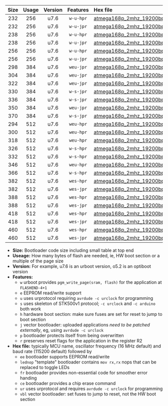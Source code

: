 |Size|Usage|Version|Features|Hex file|
|:-:|:-:|:-:|:-:|:--|
|232|256|u7.6|`w-u-hpr`|[atmega168p_2mhz_19200bps_ur.hex](https://raw.githubusercontent.com/stefanrueger/urboot/main//atmega168p_2mhz_19200bps_ur.hex)|
|232|256|u7.6|`w-u-jpr`|[atmega168p_2mhz_19200bps_ur_vbl.hex](https://raw.githubusercontent.com/stefanrueger/urboot/main//atmega168p_2mhz_19200bps_ur_vbl.hex)|
|238|256|u7.6|`w-u-hpr`|[atmega168p_2mhz_19200bps_lednop_ur.hex](https://raw.githubusercontent.com/stefanrueger/urboot/main//atmega168p_2mhz_19200bps_lednop_ur.hex)|
|238|256|u7.6|`w-u-jpr`|[atmega168p_2mhz_19200bps_lednop_ur_vbl.hex](https://raw.githubusercontent.com/stefanrueger/urboot/main//atmega168p_2mhz_19200bps_lednop_ur_vbl.hex)|
|256|256|u7.6|`w-u-hpr`|[atmega168p_2mhz_19200bps_lednop_fr_ur.hex](https://raw.githubusercontent.com/stefanrueger/urboot/main//atmega168p_2mhz_19200bps_lednop_fr_ur.hex)|
|256|256|u7.6|`w-u-jpr`|[atmega168p_2mhz_19200bps_lednop_fr_ur_vbl.hex](https://raw.githubusercontent.com/stefanrueger/urboot/main//atmega168p_2mhz_19200bps_lednop_fr_ur_vbl.hex)|
|298|384|u7.6|`weu-jpr`|[atmega168p_2mhz_19200bps_ee_ur_vbl.hex](https://raw.githubusercontent.com/stefanrueger/urboot/main//atmega168p_2mhz_19200bps_ee_ur_vbl.hex)|
|304|384|u7.6|`weu-jpr`|[atmega168p_2mhz_19200bps_ee_lednop_ur_vbl.hex](https://raw.githubusercontent.com/stefanrueger/urboot/main//atmega168p_2mhz_19200bps_ee_lednop_ur_vbl.hex)|
|322|384|u7.6|`weu-jpr`|[atmega168p_2mhz_19200bps_ee_lednop_fr_ur_vbl.hex](https://raw.githubusercontent.com/stefanrueger/urboot/main//atmega168p_2mhz_19200bps_ee_lednop_fr_ur_vbl.hex)|
|330|384|u7.6|`w-s-jpr`|[atmega168p_2mhz_19200bps_vbl.hex](https://raw.githubusercontent.com/stefanrueger/urboot/main//atmega168p_2mhz_19200bps_vbl.hex)|
|336|384|u7.6|`w-s-jpr`|[atmega168p_2mhz_19200bps_lednop_vbl.hex](https://raw.githubusercontent.com/stefanrueger/urboot/main//atmega168p_2mhz_19200bps_lednop_vbl.hex)|
|350|384|u7.6|`weu-jpr`|[atmega168p_2mhz_19200bps_ee_lednop_fr_ce_ur_vbl.hex](https://raw.githubusercontent.com/stefanrueger/urboot/main//atmega168p_2mhz_19200bps_ee_lednop_fr_ce_ur_vbl.hex)|
|370|384|u7.6|`w-s-jpr`|[atmega168p_2mhz_19200bps_lednop_fr_vbl.hex](https://raw.githubusercontent.com/stefanrueger/urboot/main//atmega168p_2mhz_19200bps_lednop_fr_vbl.hex)|
|294|512|u7.6|`weu-hpr`|[atmega168p_2mhz_19200bps_ee_ur.hex](https://raw.githubusercontent.com/stefanrueger/urboot/main//atmega168p_2mhz_19200bps_ee_ur.hex)|
|300|512|u7.6|`weu-hpr`|[atmega168p_2mhz_19200bps_ee_lednop_ur.hex](https://raw.githubusercontent.com/stefanrueger/urboot/main//atmega168p_2mhz_19200bps_ee_lednop_ur.hex)|
|318|512|u7.6|`weu-hpr`|[atmega168p_2mhz_19200bps_ee_lednop_fr_ur.hex](https://raw.githubusercontent.com/stefanrueger/urboot/main//atmega168p_2mhz_19200bps_ee_lednop_fr_ur.hex)|
|326|512|u7.6|`w-s-hpr`|[atmega168p_2mhz_19200bps.hex](https://raw.githubusercontent.com/stefanrueger/urboot/main//atmega168p_2mhz_19200bps.hex)|
|332|512|u7.6|`w-s-hpr`|[atmega168p_2mhz_19200bps_lednop.hex](https://raw.githubusercontent.com/stefanrueger/urboot/main//atmega168p_2mhz_19200bps_lednop.hex)|
|346|512|u7.6|`weu-hpr`|[atmega168p_2mhz_19200bps_ee_lednop_fr_ce_ur.hex](https://raw.githubusercontent.com/stefanrueger/urboot/main//atmega168p_2mhz_19200bps_ee_lednop_fr_ce_ur.hex)|
|366|512|u7.6|`w-s-hpr`|[atmega168p_2mhz_19200bps_lednop_fr.hex](https://raw.githubusercontent.com/stefanrueger/urboot/main//atmega168p_2mhz_19200bps_lednop_fr.hex)|
|382|512|u7.6|`wes-hpr`|[atmega168p_2mhz_19200bps_ee.hex](https://raw.githubusercontent.com/stefanrueger/urboot/main//atmega168p_2mhz_19200bps_ee.hex)|
|382|512|u7.6|`wes-jpr`|[atmega168p_2mhz_19200bps_ee_vbl.hex](https://raw.githubusercontent.com/stefanrueger/urboot/main//atmega168p_2mhz_19200bps_ee_vbl.hex)|
|388|512|u7.6|`wes-hpr`|[atmega168p_2mhz_19200bps_ee_lednop.hex](https://raw.githubusercontent.com/stefanrueger/urboot/main//atmega168p_2mhz_19200bps_ee_lednop.hex)|
|388|512|u7.6|`wes-jpr`|[atmega168p_2mhz_19200bps_ee_lednop_vbl.hex](https://raw.githubusercontent.com/stefanrueger/urboot/main//atmega168p_2mhz_19200bps_ee_lednop_vbl.hex)|
|418|512|u7.6|`wes-hpr`|[atmega168p_2mhz_19200bps_ee_lednop_fr.hex](https://raw.githubusercontent.com/stefanrueger/urboot/main//atmega168p_2mhz_19200bps_ee_lednop_fr.hex)|
|418|512|u7.6|`wes-jpr`|[atmega168p_2mhz_19200bps_ee_lednop_fr_vbl.hex](https://raw.githubusercontent.com/stefanrueger/urboot/main//atmega168p_2mhz_19200bps_ee_lednop_fr_vbl.hex)|
|460|512|u7.6|`wes-hpr`|[atmega168p_2mhz_19200bps_ee_lednop_fr_ce.hex](https://raw.githubusercontent.com/stefanrueger/urboot/main//atmega168p_2mhz_19200bps_ee_lednop_fr_ce.hex)|
|460|512|u7.6|`wes-jpr`|[atmega168p_2mhz_19200bps_ee_lednop_fr_ce_vbl.hex](https://raw.githubusercontent.com/stefanrueger/urboot/main//atmega168p_2mhz_19200bps_ee_lednop_fr_ce_vbl.hex)|

- **Size:** Bootloader code size including small table at top end
- **Useage:** How many bytes of flash are needed, ie, HW boot section or a multiple of the page size
- **Version:** For example, u7.6 is an urboot version, o5.2 is an optiboot version
- **Features:**
  + `w` urboot provides `pgm_write_page(sram, flash)` for the application at `FLASHEND-4+1`
  + `e` EEPROM read/write support
  + `u` uses urprotocol requiring `avrdude -c urclock` for programming
  + `s` uses skeleton of STK500v1 protocol; `-c urclock` and `-c arduino` both work
  + `h` hardware boot section: make sure fuses are set for reset to jump to boot section
  + `j` vector bootloader: uploaded applications *need to be patched externally*, eg, using `avrdude -c urclock`
  + `p` bootloader protects itself from being overwritten
  + `r` preserves reset flags for the application in the register R2
- **Hex file:** typically MCU name, oscillator frequency (16 MHz default) and baud rate (115200 default) followed by
  + `ee` bootloader supports EEPROM read/write
  + `lednop` "template" bootloader contains `mov rx,rx` nops that can be replaced to toggle LEDs
  + `fr` bootloader provides non-essential code for smoother error handing
  + `ce` bootloader provides a chip erase command
  + `ur` uses urprotocol and requires `avrdude -c urclock` for programming
  + `vbl` vector bootloader: set fuses to jump to reset, not the HW boot section
